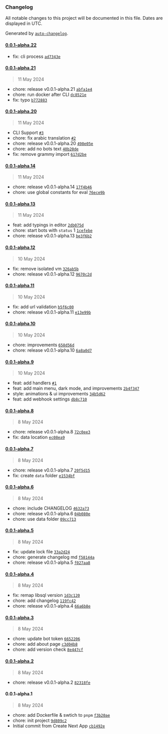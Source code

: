 ### Changelog

All notable changes to this project will be documented in this file. Dates are displayed in UTC.

Generated by [`auto-changelog`](https://github.com/CookPete/auto-changelog).

#### [0.0.1-alpha.22](https://github.com/botmate/botmate/compare/0.0.1-alpha.21...0.0.1-alpha.22)

- fix: cli process [`ad7343e`](https://github.com/botmate/botmate/commit/ad7343e2c4da4b8cc7f4f94528c7c561d4f180fa)

#### [0.0.1-alpha.21](https://github.com/botmate/botmate/compare/0.0.1-alpha.20...0.0.1-alpha.21)

> 11 May 2024

- chore: release v0.0.1-alpha.21 [`abfa1e4`](https://github.com/botmate/botmate/commit/abfa1e4b35a89ad83119cae48ed38f643496711c)
- chore: run docker after CLI [`dc8521e`](https://github.com/botmate/botmate/commit/dc8521e4857a0b54f7eefb0b537534b73bf1294d)
- fix: typo [`b772883`](https://github.com/botmate/botmate/commit/b772883114b91c618286d99d5856e5aac43b3119)

#### [0.0.1-alpha.20](https://github.com/botmate/botmate/compare/0.0.1-alpha.14...0.0.1-alpha.20)

> 11 May 2024

- CLI Support [`#3`](https://github.com/botmate/botmate/pull/3)
- chore: fix arabic translation [`#2`](https://github.com/botmate/botmate/pull/2)
- chore: release v0.0.1-alpha.20 [`498e05e`](https://github.com/botmate/botmate/commit/498e05e4d8e80250c28794cccb40209fbbfb86e5)
- chore: add no bots text [`40b20de`](https://github.com/botmate/botmate/commit/40b20de98a2ee6d167c76ee113df074d0a750c4e)
- fix: remove grammy import [`617d2be`](https://github.com/botmate/botmate/commit/617d2be6659f53d43f90fc2b195937621dbb4fa8)

#### [0.0.1-alpha.14](https://github.com/botmate/botmate/compare/0.0.1-alpha.13...0.0.1-alpha.14)

> 11 May 2024

- chore: release v0.0.1-alpha.14 [`17f4b46`](https://github.com/botmate/botmate/commit/17f4b4663c5051abee9e247a2a2a4d74309c252a)
- chore: use global constants for eval [`76ece9b`](https://github.com/botmate/botmate/commit/76ece9bed9e05c3d93fe67e5af7b7e24f865275f)

#### [0.0.1-alpha.13](https://github.com/botmate/botmate/compare/0.0.1-alpha.12...0.0.1-alpha.13)

> 11 May 2024

- feat: add typings in editor [`2db075d`](https://github.com/botmate/botmate/commit/2db075dabb678d8073c9f67a62ec8e95a3a25610)
- chore: start bots with `status` 1 [`1cefebe`](https://github.com/botmate/botmate/commit/1cefebe79e57c514cafc6d0fbbde3df0bb9524e4)
- chore: release v0.0.1-alpha.13 [`be3f6b2`](https://github.com/botmate/botmate/commit/be3f6b283131e5723a4ce5273922f68dbc3a2e63)

#### [0.0.1-alpha.12](https://github.com/botmate/botmate/compare/0.0.1-alpha.11...0.0.1-alpha.12)

> 10 May 2024

- fix: remove isolated vm [`326ab5b`](https://github.com/botmate/botmate/commit/326ab5bca8076dd3e6a588bcbdb9d96d7242b38b)
- chore: release v0.0.1-alpha.12 [`9670c2d`](https://github.com/botmate/botmate/commit/9670c2d8a86d4957d6aa64e4bfdcaec6817b8b99)

#### [0.0.1-alpha.11](https://github.com/botmate/botmate/compare/0.0.1-alpha.10...0.0.1-alpha.11)

> 10 May 2024

- fix: add url validation [`b5f6c00`](https://github.com/botmate/botmate/commit/b5f6c00ebaf9efb327a4c82ea7d8d36157e40960)
- chore: release v0.0.1-alpha.11 [`e13e99b`](https://github.com/botmate/botmate/commit/e13e99b31f4cd012214e0bb4ae1bc31437dfd704)

#### [0.0.1-alpha.10](https://github.com/botmate/botmate/compare/0.0.1-alpha.9...0.0.1-alpha.10)

> 10 May 2024

- chore: improvements [`658d56d`](https://github.com/botmate/botmate/commit/658d56d46cd6e44ef1eef1c5517dfa9c33e0ad9d)
- chore: release v0.0.1-alpha.10 [`6a8a0d7`](https://github.com/botmate/botmate/commit/6a8a0d7cf81df38904dbf1ba191ad39518c1ed08)

#### [0.0.1-alpha.9](https://github.com/botmate/botmate/compare/0.0.1-alpha.8...0.0.1-alpha.9)

> 10 May 2024

- feat: add handlers [`#1`](https://github.com/botmate/botmate/pull/1)
- feat: add main menu, dark mode, and improvements [`2b4f347`](https://github.com/botmate/botmate/commit/2b4f347dee22cc5a30e38a067affd2f9e5e55ae5)
- style: animations & ui improvements [`34b5d62`](https://github.com/botmate/botmate/commit/34b5d627289213cd3d317e392dda8278137bbafc)
- feat: add webhook settings [`db8c710`](https://github.com/botmate/botmate/commit/db8c7104485644e30142dc0dcd59526b3fefcc5f)

#### [0.0.1-alpha.8](https://github.com/botmate/botmate/compare/0.0.1-alpha.7...0.0.1-alpha.8)

> 8 May 2024

- chore: release v0.0.1-alpha.8 [`72c0ee3`](https://github.com/botmate/botmate/commit/72c0ee3ee704c67794b5b06e8eb3b406250cad8d)
- fix: data location [`ec08ea9`](https://github.com/botmate/botmate/commit/ec08ea938f88764fbc1e2e58cdd68e7a84e362c4)

#### [0.0.1-alpha.7](https://github.com/botmate/botmate/compare/0.0.1-alpha.6...0.0.1-alpha.7)

> 8 May 2024

- chore: release v0.0.1-alpha.7 [`20f5d15`](https://github.com/botmate/botmate/commit/20f5d157fea7a3bb2da2f3e5f5e968eec2f2f84c)
- fix: create `data` folder [`e1534bf`](https://github.com/botmate/botmate/commit/e1534bf5aaabe9c3f4eee79fd40a40232c95375d)

#### [0.0.1-alpha.6](https://github.com/botmate/botmate/compare/0.0.1-alpha.5...0.0.1-alpha.6)

> 8 May 2024

- chore: include CHANGELOG [`4632a73`](https://github.com/botmate/botmate/commit/4632a73538122a7d836311ac76aa93e734535bfb)
- chore: release v0.0.1-alpha.6 [`04b080e`](https://github.com/botmate/botmate/commit/04b080e9a809e759944014677b52911e747509e0)
- chore: use data folder [`09cc713`](https://github.com/botmate/botmate/commit/09cc7131b7a8fd22f163028fd4a2277b9d03e4ff)

#### [0.0.1-alpha.5](https://github.com/botmate/botmate/compare/0.0.1-alpha.4...0.0.1-alpha.5)

> 8 May 2024

- fix: update lock file [`33a2d24`](https://github.com/botmate/botmate/commit/33a2d246a70597b967c1fe7e631a3494432e20ce)
- chore: generate changelog md [`f58144a`](https://github.com/botmate/botmate/commit/f58144a9284a3107f192e6a75afa758b6733cc6a)
- chore: release v0.0.1-alpha.5 [`f027aa8`](https://github.com/botmate/botmate/commit/f027aa8f3691a0e54938bf293cf913def492d34e)

#### [0.0.1-alpha.4](https://github.com/botmate/botmate/compare/0.0.1-alpha.3...0.0.1-alpha.4)

> 8 May 2024

- fix: remap libsql version [`1d3c120`](https://github.com/botmate/botmate/commit/1d3c120677042b28257143cd4b10a813ef04c28c)
- chore: add changelog [`119fc42`](https://github.com/botmate/botmate/commit/119fc42ce7238fb035c230328d3c92cc911961f1)
- chore: release v0.0.1-alpha.4 [`66a6b8e`](https://github.com/botmate/botmate/commit/66a6b8e2ed1da9b394b736c0196d3b86a7c6e6d4)

#### [0.0.1-alpha.3](https://github.com/botmate/botmate/compare/0.0.1-alpha.2...0.0.1-alpha.3)

> 8 May 2024

- chore: update bot token [`6652206`](https://github.com/botmate/botmate/commit/6652206c42049bd3e1a0fa19c77bd4ca8991d433)
- chore: add about page [`c3d04b8`](https://github.com/botmate/botmate/commit/c3d04b866e0174c94a00d0137f26677231e9bb24)
- chore: add version check [`8e447cf`](https://github.com/botmate/botmate/commit/8e447cf8efba6daf4573d9bcb41b410dbc7b25bf)

#### [0.0.1-alpha.2](https://github.com/botmate/botmate/compare/0.0.1-alpha.1...0.0.1-alpha.2)

> 8 May 2024

- chore: release v0.0.1-alpha.2 [`82318fe`](https://github.com/botmate/botmate/commit/82318fe8fc3a63504d7308bbbccd660ef34a5a67)

#### 0.0.1-alpha.1

> 8 May 2024

- chore: add Dockerfile & swtich to `pnpm` [`f3b20ae`](https://github.com/botmate/botmate/commit/f3b20aeba4d9e7baa7482a80d1f88f23cbb4b487)
- chore: init project [`9d809c2`](https://github.com/botmate/botmate/commit/9d809c29f85965ce7f4620b1e558c32adcaab493)
- Initial commit from Create Next App [`cb1492e`](https://github.com/botmate/botmate/commit/cb1492e07a3f150de85c7be72003850049d081f7)
